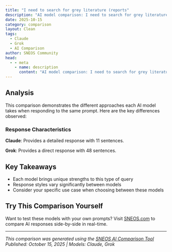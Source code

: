 ```yaml
---
title: "I need to search for grey literature (reports"
description: "AI model comparison: I need to search for grey literature (reports..."
date: 2025-10-15
category: comparison
layout: Clean
tags:
  - Claude
  - Grok
  - AI Comparison
author: SNEOS Community
head:
  - - meta
    - name: description
      content: "AI model comparison: I need to search for grey literature (reports..."
---
```


<ChatComparison
  title="I need to search for grey literature (reports"
  prompt="I need to search for grey literature (reports"
  :responses='{"Claude": "# Searching for Grey Literature (Reports)\n\nGrey literature refers to research and information produced outside traditional commercial publishing channels. Here are effective strategies for finding reports and other grey literature:\n\n## **Specialized Databases \u0026 Repositories**\n\n### **General Grey Literature**\n- **OpenGrey** (opengrey.eu) - European grey literature\n- **OAISTER** - Worldwide grey literature collection\n- **Grey Literature Report** - New York Academy of Medicine\n- **GreyNet International** - Grey literature network\n\n### **Government Reports**\n- **USA.gov** - U.S. government reports\n- **GovInfo** (govinfo.gov) - Federal publications\n- **ERIC** - Education reports\n- **NTIS** - National Technical Information Service\n- **EUR-Lex** - European Union documents\n\n### **International Organizations**\n- **World Bank Open Knowledge Repository**\n- **WHO Library** - World Health Organization\n- **OECD iLibrary**\n- **UN Digital Library**\n- **IMF eLibrary**\n\n## **Search Strategies**\n\n### **Google Advanced Search**\n- Use \u0060filetype:pdf\u0060 to find reports\n- Search specific domains: \u0060site:.gov\u0060 or \u0060site:.org\u0060\n- Example: \u0060\u0022climate change\u0022 filetype:pdf site:.gov\u0060\n\n### **Google Scholar**\n- Check \u0022cited by\u0022 references\n- Look for working papers and technical reports\n\n### **Think Tanks \u0026 Research Institutions**\n- Search directly on organization websites\n- Examples: Brookings, RAND Corporation, Pew Research\n\n## **Subject-Specific Resources**\n\n**What\u0027s your field of interest?** I can provide more targeted resources for:\n- Health/Medicine\n- Social sciences\n- Education\n- Business/Economics\n- Environment\n- Technology\n- Policy/Politics\n\nWould you like specific guidance for your topic area?", "Grok": "### What is Grey Literature?\nGrey literature refers to publicly available materials that are not formally published through commercial channels, such as government reports, theses, conference proceedings, policy papers, and technical documents. Your query mentions \u0022reports,\u0022 so I\u0027ll focus on strategies for searching those, while covering broader grey lit sources.\n\n### Key Strategies for Searching Grey Literature\nTo effectively search, use a mix of specialized databases, search engines, and institutional repositories. Grey lit is often not indexed in mainstream academic databases like PubMed or Google Scholar, so targeted tools are essential.\n\n1. **Specialized Databases and Repositories**:\n   - **GreyLit.org**: A free aggregator focused on U.S. government reports and technical documents. Search by keywords like \u0022climate change reports\u0022 for environmental topics.\n   - **OpenGrey**: Indexes over 4 million entries from Europe, including reports, theses, and conference papers. Access via the INIST-CNRS platform; it\u0027s free but may require registration.\n   - **ETD Repositories** (e.g., ProQuest Dissertations \u0026 Theses Global or NDLTD): Great for unpublished theses and reports. Many universities host open-access versions.\n   - **World Bank Open Knowledge Repository**: Excellent for global development reports; searchable by topic, region, or year.\n   - **WHO IRIS or CDC Stacks**: For health-related reports from international organizations.\n\n2. **Search Engines and Tools**:\n   - **Google Scholar**: Add \u0022filetype:pdf site:.gov\u0022 or \u0022site:.org\u0022 to filter for reports. Use advanced operators like \u0022grey literature\u0022 \u002B your topic.\n   - **BASE (Bielefeld Academic Search Engine)**: Indexes grey lit from 6,000\u002B sources; filters for reports and documents.\n   - **Scopus or Web of Science**: These include grey lit sections; check their \u0022conference proceedings\u0022 or \u0022reports\u0022 filters.\n\n3. **Institutional and Government Sources**:\n   - Search national libraries or agencies: U.S. (NTIS for technical reports, GPO for federal docs), UK (British Library), EU (EUR-Lex for policy reports).\n   - University repositories (e.g., via DART-Europe for European theses) often host departmental reports.\n\n### Tips for Effective Searching\n- **Keywords**: Use broad terms like \u0022report\u0022 \u002B your topic (e.g., \u0022COVID-19 impact report\u0022). Include synonyms (e.g., \u0022white paper,\u0022 \u0022working paper\u0022).\n- **Date and Language Filters**: Grey lit can be timely; sort by publication date. Tools like OpenGrey support multiple languages.\n- **Citation Tracking**: Once you find a report, use tools like CitedBy or ResearchRabbit to discover related grey lit.\n- **Systematic Reviews**: If for research, follow guidelines from the Cochrane Handbook or RAMSES-II for reproducible grey lit searches.\n- **Challenges**: Grey lit may not be peer-reviewed, so evaluate sources for credibility (author affiliation, date, methodology).\n\nIf you provide more details (e.g., topic, field like health/environment, or geographic focus), I can refine this with specific examples or links. For instance, are you looking for reports on a particular subject?"}' published-date="{DateTime.UtcNow:HH:mm}"
/>

## Analysis

This comparison demonstrates the different approaches each AI model takes when responding to the same prompt. Here are the key differences observed:

### Response Characteristics

**Claude**: Provides a detailed response with 11 sentences. 

**Grok**: Provides a direct response with 48 sentences. 

## Key Takeaways

- Each model brings unique strengths to this type of query
- Response styles vary significantly between models
- Consider your specific use case when choosing between these models

## Try This Comparison Yourself

Want to test these models with your own prompts? Visit [SNEOS.com](https://sneos.com) to compare AI responses side-by-side in real-time.

---

*This comparison was generated using the [SNEOS AI Comparison Tool](https://sneos.com)*
*Published: October 15, 2025 | Models: Claude, Grok*
